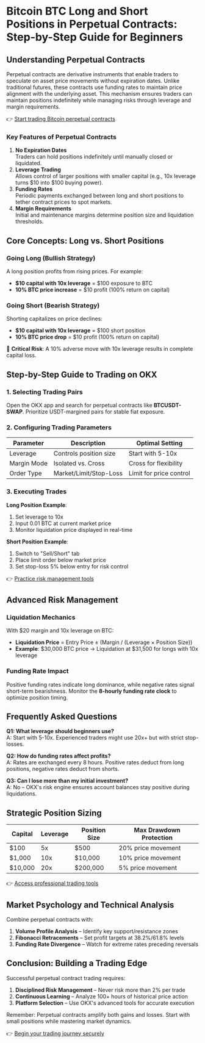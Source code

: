# Bitcoin BTC Long and Short Positions in Perpetual Contracts: Step-by-Step Guide for Beginners

## Understanding Perpetual Contracts  

Perpetual contracts are derivative instruments that enable traders to speculate on asset price movements without expiration dates. Unlike traditional futures, these contracts use funding rates to maintain price alignment with the underlying asset. This mechanism ensures traders can maintain positions indefinitely while managing risks through leverage and margin requirements.  

👉 [Start trading Bitcoin perpetual contracts](https://bit.ly/okx-bonus)  

### Key Features of Perpetual Contracts  
1. **No Expiration Dates**  
   Traders can hold positions indefinitely until manually closed or liquidated.  
2. **Leverage Trading**  
   Allows control of larger positions with smaller capital (e.g., 10x leverage turns $10 into $100 buying power).  
3. **Funding Rates**  
   Periodic payments exchanged between long and short positions to tether contract prices to spot markets.  
4. **Margin Requirements**  
   Initial and maintenance margins determine position size and liquidation thresholds.  

## Core Concepts: Long vs. Short Positions  

### Going Long (Bullish Strategy)  
A long position profits from rising prices. For example:  
- **$10 capital with 10x leverage** = $100 exposure to BTC  
- **10% BTC price increase** = $10 profit (100% return on capital)  

### Going Short (Bearish Strategy)  
Shorting capitalizes on price declines:  
- **$10 capital with 10x leverage** = $100 short position  
- **10% BTC price drop** = $10 profit (100% return on capital)  

🚨 **Critical Risk**: A 10% adverse move with 10x leverage results in complete capital loss.  

## Step-by-Step Guide to Trading on OKX  

### 1. Selecting Trading Pairs  
Open the OKX app and search for perpetual contracts like **BTCUSDT-SWAP**. Prioritize USDT-margined pairs for stable fiat exposure.  

### 2. Configuring Trading Parameters  

| Parameter        | Description                          | Optimal Setting       |  
|-------------------|--------------------------------------|-----------------------|  
| Leverage          | Controls position size               | Start with 5-10x      |  
| Margin Mode       | Isolated vs. Cross                   | Cross for flexibility |  
| Order Type        | Market/Limit/Stop-Loss               | Limit for price control |  

### 3. Executing Trades  
**Long Position Example**:  
1. Set leverage to 10x  
2. Input 0.01 BTC at current market price  
3. Monitor liquidation price displayed in real-time  

**Short Position Example**:  
1. Switch to "Sell/Short" tab  
2. Place limit order below market price  
3. Set stop-loss 5% below entry for risk control  

👉 [Practice risk management tools](https://bit.ly/okx-bonus)  

## Advanced Risk Management  

### Liquidation Mechanics  
With $20 margin and 10x leverage on BTC:  
- **Liquidation Price** = Entry Price ± (Margin / (Leverage × Position Size))  
- **Example**: $30,000 BTC price → Liquidation at $31,500 for longs with 10x leverage  

### Funding Rate Impact  
Positive funding rates indicate long dominance, while negative rates signal short-term bearishness. Monitor the **8-hourly funding rate clock** to optimize position timing.  

## Frequently Asked Questions  

**Q1: What leverage should beginners use?**  
A: Start with 5-10x. Experienced traders might use 20x+ but with strict stop-losses.  

**Q2: How do funding rates affect profits?**  
A: Rates are exchanged every 8 hours. Positive rates deduct from long positions, negative rates deduct from shorts.  

**Q3: Can I lose more than my initial investment?**  
A: No – OKX's risk engine ensures account balances stay positive during liquidations.  

## Strategic Position Sizing  

| Capital    | Leverage | Position Size | Max Drawdown Protection |  
|------------|----------|----------------|--------------------------|  
| $100       | 5x       | $500           | 20% price movement       |  
| $1,000     | 10x      | $10,000        | 10% price movement       |  
| $10,000    | 20x      | $200,000       | 5% price movement        |  

👉 [Access professional trading tools](https://bit.ly/okx-bonus)  

## Market Psychology and Technical Analysis  
Combine perpetual contracts with:  
1. **Volume Profile Analysis** – Identify key support/resistance zones  
2. **Fibonacci Retracements** – Set profit targets at 38.2%/61.8% levels  
3. **Funding Rate Divergence** – Watch for extreme rates preceding reversals  

## Conclusion: Building a Trading Edge  

Successful perpetual contract trading requires:  
1. **Disciplined Risk Management** – Never risk more than 2% per trade  
2. **Continuous Learning** – Analyze 100+ hours of historical price action  
3. **Platform Selection** – Use OKX's advanced tools for accurate execution  

Remember: Perpetual contracts amplify both gains and losses. Start with small positions while mastering market dynamics.  

👉 [Begin your trading journey securely](https://bit.ly/okx-bonus)